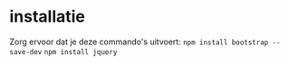 # installatie
Zorg ervoor dat je deze commando's uitvoert:
`npm install bootstrap --save-dev`
`npm install jquery`